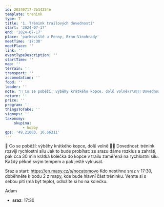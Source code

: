 ```yaml
---
id: 20240717-7b14254e
template: trenink
type: T
title: '1. Trénink trailových dovedností'
start: '2024-07-17'
end: '2024-07-17'
place: 'parkoviště u Penny, Brno-Vinohrady'
meetTime: '17:30'
meetPlace: ''
link: ''
eventTypeDescription: ''
startTime: ''
map: ''
terrain: ''
transport: ''
accomodation: ''
food: ''
leader: ''
note: "👟 Co se poběží: výběhy krátkého kopce, dolů volně\r\n💪🏼 Dovednost: trénink rozvíjí rychlostní sílu\r\nJak to bude probíhat: ze srazu dáme rozklus a zahrátí, pak cca 30 min krátká kolečka do kopce v trailu zaměřená na rychlostní sílu. Každý pěkně svým tempem a pak ještě vyklusat.\r\n\r\nSraz a start: https://en.mapy.cz/s/nocatomovo\r\nKdo nestihne sraz v 17:30, doběhněte k bodu 2 z mapy, kde bude hlavní část tréninku. Vemte si s sebou pití (má být teplo), odložíte si ho na kolečku.\r\n\r\nAdam"
return: ''
price: ''
program: ''
thingsToTake: ''
signups: ''
taxonomy:
    skupina:
        - hobby
gps: '49.21083, 16.66311'
---
```


👟 Co se poběží: výběhy krátkého kopce, dolů volně
💪🏼 Dovednost: trénink rozvíjí rychlostní sílu
Jak to bude probíhat: ze srazu dáme rozklus a zahrátí, pak cca 30 min krátká kolečka do kopce v trailu zaměřená na rychlostní sílu. Každý pěkně svým tempem a pak ještě vyklusat.

Sraz a start: https://en.mapy.cz/s/nocatomovo
Kdo nestihne sraz v 17:30, doběhněte k bodu 2 z mapy, kde bude hlavní část tréninku. Vemte si s sebou pití (má být teplo), odložíte si ho na kolečku.

Adam
* **sraz**: 17:30
